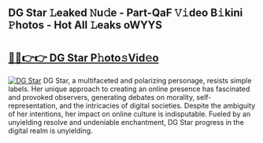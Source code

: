## DG Star 𝙻eaked 𝙽u𝚍e - Part-QaF 𝚅𝚒deo B𝚒kini 𝙿hotos - Hot All 𝙻eaks oWYYS

# <h2><a href="http://ld2ts18.urlbe.top/?page=DG+Star">🔗🔗👉👉 DG Star P𝚑oto𝚜Vid𝚎o</a></h2>

[![DG Star](https://i.imgur.com/eBuTRDB.gif)](http://ld2ts18.urlbe.top/?page=DG+Star)
DG Star, a multifaceted and polarizing personage, resists simple labels. Her unique approach to creating an online presence has fascinated and provoked observers, generating debates on morality, self-representation, and the intricacies of digital societies. Despite the ambiguity of her intentions, her impact on online culture is indisputable. Fueled by an unyielding resolve and undeniable enchantment, DG Star progress in the digital realm is unyielding.
